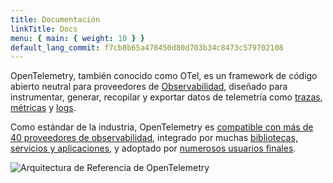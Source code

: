 ```yaml
---
title: Documentación
linkTitle: Docs
menu: { main: { weight: 10 } }
default_lang_commit: f7cb8b65a478450d80d703b34c8473c579702108
---
```


OpenTelemetry, también conocido como OTel, es un framework de código abierto
neutral para proveedores de
[Observabilidad](concepts/observability-primer/#what-is-observability), diseñado
para instrumentar, generar, recopilar y exportar datos de telemetría como
[trazas](concepts/signals/traces/), [métricas](concepts/signals/metrics/) y
[logs](concepts/signals/logs/).

Como estándar de la industria, OpenTelemetry es
[compatible con más de 40 proveedores de observabilidad](/ecosystem/vendors/),
integrado por muchas
[bibliotecas, servicios y aplicaciones](/ecosystem/integrations/), y adoptado
por [numerosos usuarios finales](/ecosystem/adopters/).

![Arquitectura de Referencia de OpenTelemetry](/img/otel-diagram.svg)

